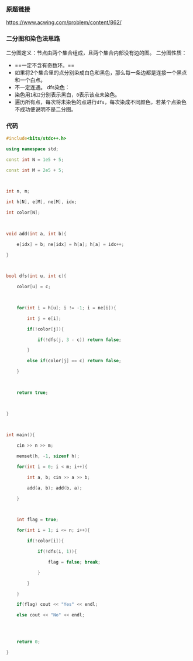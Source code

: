 ### 原题链接
https://www.acwing.com/problem/content/862/
### 二分图和染色法思路
二分图定义：节点由两个集合组成，且两个集合内部没有边的图。
二分图性质：
- ==一定不含有奇数环。==
- 如果将2个集合里的点分别染成白色和黑色，那么每一条边都是连接一个黑点和一个白点。
- 不一定连通。
dfs染色：
- 染色用`1`和`2`分别表示黑白，`0`表示该点未染色。
- 遍历所有点，每次将未染色的点进行`dfs`，每次染成不同颜色，若某个点染色不成功便说明不是二分图。
### 代码
```cpp
#include<bits/stdc++.h>

using namespace std;

const int N = 1e5 + 5;

const int M = 2e5 + 5;

  

int n, m;

int h[N], e[M], ne[M], idx;

int color[N];

  

void add(int a, int b){

    e[idx] = b; ne[idx] = h[a]; h[a] = idx++;

}

  

bool dfs(int u, int c){

    color[u] = c;

  

    for(int i = h[u]; i != -1; i = ne[i]){

        int j = e[i];

        if(!color[j]){

            if(!dfs(j, 3 - c)) return false;

        }

        else if(color[j] == c) return false;

    }

  

    return true;

  

}

  

int main(){

    cin >> n >> m;

    memset(h, -1, sizeof h);

    for(int i = 0; i < m; i++){

        int a, b; cin >> a >> b;

        add(a, b); add(b, a);

    }

  

    int flag = true;

    for(int i = 1; i <= n; i++){

        if(!color[i]){

            if(!dfs(i, 1)){

                flag = false; break;

            }

        }

    }

    if(flag) cout << "Yes" << endl;

    else cout << "No" << endl;

  
  

    return 0;

}
```